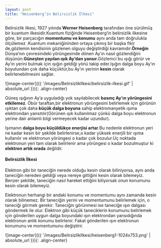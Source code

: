 ```yaml
---
layout: post
title: "Heisenberg’in Belirsizlik İlkesi"
---
```


Belirsizlik ilkesi, 1927 yılında **Werner Heisenberg** tarafından öne sürülmüş bir kuantum ilkesidir.Kuantum fiziğinde Heisenberg’in belirsizlik ilkesine göre, bir parçacığın **momentumu ve konumu** aynı anda tam doğrulukla ölçülemez .Kuantum mekaniğininden ortaya çıkmış bir başka fikir de,gözlemin kendisinin gözlenen olguyu değiştirdiği kavramıdır.**Örneğin** Dünya’nın çevresindeki yörüngesinde dönen Ay’ın nasıl gözlendiğini düşünün.**Güneşten yayılan ışık Ay’dan yansır**.Gözlemci bu ışığı görür ve Ay’ın yerini bulmak için ışığın geldiği yönü takip eder.Işığın dalga boyu Ay’ın boyutundan çok daha küçüktür,bu Ay’ın yerinin **kesin** olarak belirlenebilmesini sağlar.

![image-center]({{ '/images/BelirsizlikIlkesi/belirsizlik-ilkesi.gif' | absolute_url }}){: .align-center}


Güneş ışığının Ay’a uyguladığı yok sayılabilecek **basınç Ay’ın yörüngesini etkilemez**.
Öbür taraftan,bir elektronun yörüngesini belirlemek için görünün ışıktan çok daha **küçük dalga boyuna** sahip elektromanyetik ışıma elektrondan yansıtılır(Görünen ışık kullanılmaz çünkü dalga boyu elektronun yerine dair anlamlı bilgi vermeyecek kadar uzundur).

Işımanın **dalga boyu küçüldükçe enerjisi artar**.Bu nedenle elektronun yeri ne kadar kesin bir şekilde belirlenirse,o kadar yüksek enerjili bir ışıma kullanılır ve elektronun yörüngesi o kadar çok bozulur.Uç noktada elektronun yeri tam olarak belirlenir ama yörüngesi o kadar bozulmuştur ki **elektron artık orada** değildir.

#### Belirsizlik İlkesi

Elektron gibi bir taneciğin nerede olduğu kesin olarak biliniyorsa, aynı anda taneciğin nereden geldiği veya nereye gittiğini kesin olarak bilemeyiz. Benzer şekilde, taneciğin nasıl hareket ettiğini biliyorsak onun konumunu kesin olarak bilemeyiz.

Elektronun herhangi bir andaki konumu ve momentumu aynı zamanda kesin olarak bilinemez. Bir taneciğin yerini ve momentumunu belirlemek için, o taneciği görmek gerekir. Taneciğin görünmesi ise taneciğe ışın dalgası göndermek ile olur. Elektron gibi küçük taneciklerin konumunu belirlemek için gönderilen uygun dalga boyundaki ışın elektrondan yansıdığında elektronun anlık konumu belirlenir. Fakat gönderilen ışın elektronun konumunu ve momentumunu değiştirir.

![image-center]({{ '/images/BelirsizlikIlkesi/heisenberg1-1024x753.png' | absolute_url }}){: .align-center}
